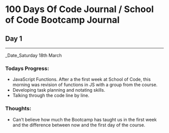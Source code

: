 # 100 Days Of Code Journal / School of Code Bootcamp Journal
## Day 1
---
_Date_Saturday 18th March

### **Todays Progress:**
- JavaScript Functions.  After a the first week at School of Code, this morning was revision of functions in JS with a group from the course.  
- Developing task planning and notating skills.
- Talking through the code line by line.

### **Thoughts:**
- Can't believe how much the Bootcamp has taught us in the first week and the difference between now and the first day of the course.
